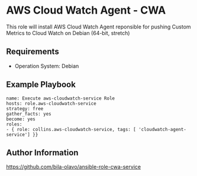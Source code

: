 AWS Cloud Watch Agent - CWA
=========

This role will install AWS Cloud Watch Agent reponsible for pushing Custom Metrics to Cloud Watch on Debian (64-bit, stretch)

Requirements
----------------

- Operation System: Debian

Example Playbook
----------------


    name: Execute aws-cloudwatch-service Role
    hosts: role.aws-cloudwatch-service
    strategy: free
    gather_facts: yes
    become: yes
    roles:
    - { role: collins.aws-cloudwatch-service, tags: [ 'cloudwatch-agent-service'] }}

Author Information
------------------

https://github.com/bila-olavo/ansible-role-cwa-service